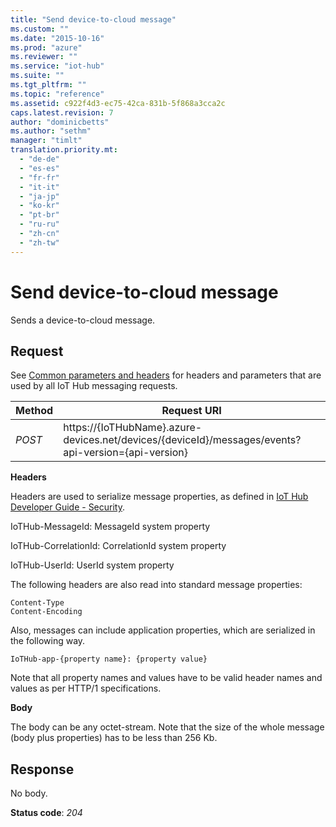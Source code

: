 ```yaml
---
title: "Send device-to-cloud message"
ms.custom: ""
ms.date: "2015-10-16"
ms.prod: "azure"
ms.reviewer: ""
ms.service: "iot-hub"
ms.suite: ""
ms.tgt_pltfrm: ""
ms.topic: "reference"
ms.assetid: c922f4d3-ec75-42ca-831b-5f868a3cca2c
caps.latest.revision: 7
author: "dominicbetts"
ms.author: "sethm"
manager: "timlt"
translation.priority.mt: 
  - "de-de"
  - "es-es"
  - "fr-fr"
  - "it-it"
  - "ja-jp"
  - "ko-kr"
  - "pt-br"
  - "ru-ru"
  - "zh-cn"
  - "zh-tw"
---
```

# Send device-to-cloud message
Sends a device-to-cloud message.  
  
## Request  
 See [Common parameters and headers](../IoTREST/device-messaging-rest-apis.md#bk_common) for headers and parameters that are used by all IoT Hub messaging requests.  
  
|Method|Request URI|  
|------------|-----------------|  
|*POST*|https://{IoTHubName}.azure-devices.net/devices/{deviceId}/messages/events?api-version={api-version}|  
  
 **Headers**  
  
 Headers are used to serialize message properties, as defined in [IoT Hub Developer Guide - Security](https://azure.microsoft.com/documentation/articles/iot-hub-devguide#security).  
  
 IoTHub-MessageId: MessageId system property  
  
 IoTHub-CorrelationId: CorrelationId system property  
  
 IoTHub-UserId:  UserId system property  
  
 The following headers are also read into standard message properties:  
  
```  
Content-Type  
Content-Encoding  
```  
  
 Also, messages can include application properties, which are serialized in the following way.  
  
```  
IoTHub-app-{property name}: {property value}  
```  
  
 Note that all property names and values have to be valid header names and values as per HTTP/1 specifications.  
  
 **Body**  
  
 The body can be any octet-stream. Note that the size of the whole message (body plus properties) has to be less than 256 Kb.  
  
## Response  
 No body.  
  
 **Status code**: *204*